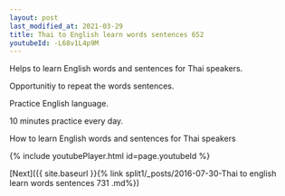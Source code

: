 ```yaml
---
layout: post
last_modified_at: 2021-03-29
title: Thai to English learn words sentences 652 
youtubeId: -L68v1L4p9M
---
```

 
 
Helps to learn English words and sentences for Thai speakers.

Opportunitiy to repeat the words sentences. 

Practice English language. 
 
10 minutes practice every day. 
 
How to learn English words and sentences for Thai speakers 
 
{% include youtubePlayer.html id=page.youtubeId %}
 
 
[Next]({{ site.baseurl }}{% link  split1/_posts/2016-07-30-Thai to english learn words sentences 731 .md%})
 
